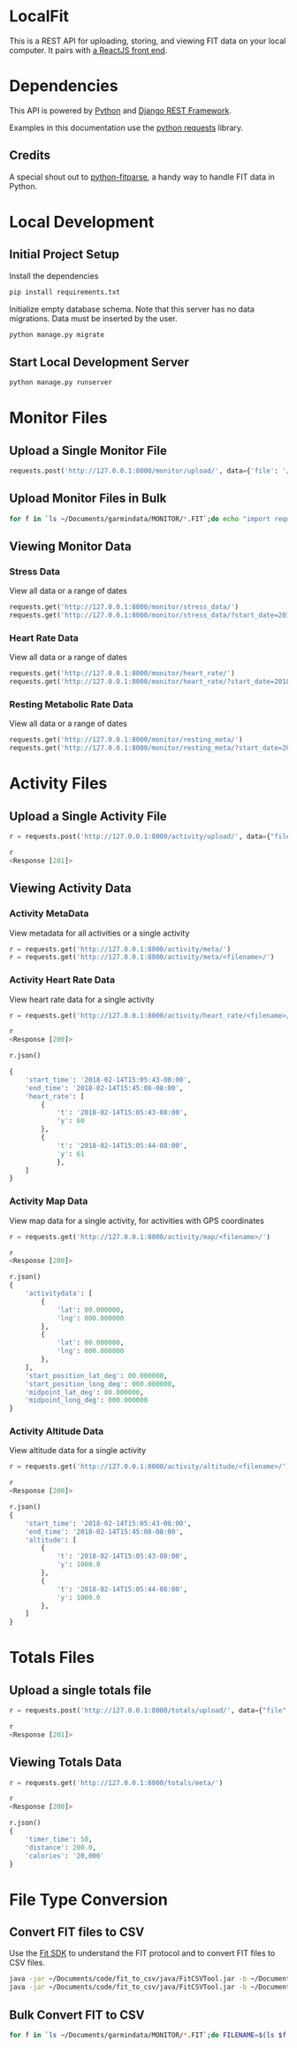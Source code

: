 
# LocalFit
This is a REST API for uploading, storing, and viewing FIT data on your local computer. It pairs with 
[a ReactJS front end](https://github.com/aleonhart/localfit_frontend).

# Dependencies
This API is powered by [Python](https://www.python.org/) and [Django REST Framework](https://www.django-rest-framework.org/).

Examples in this documentation use the [python requests](https://requests.readthedocs.io) library.

## Credits
A special shout out to [python-fitparse](https://github.com/dtcooper/python-fitparse), a handy way to handle 
FIT data in Python.

# Local Development
## Initial Project Setup
Install the dependencies
```bash
pip install requirements.txt
```

Initialize empty database schema. Note that this server has no data migrations. Data must be inserted by the user.
```bash
python manage.py migrate
```

## Start Local Development Server
```bash
python manage.py runserver
```

# Monitor Files
## Upload a Single Monitor File
```python
requests.post('http://127.0.0.1:8000/monitor/upload/', data={'file': '/Users/YOU/Documents/garmindata/MONITOR/82AK4813.FIT'})
```
## Upload Monitor Files in Bulk
```bash
for f in `ls ~/Documents/garmindata/MONITOR/*.FIT`;do echo "import requests; r = requests.post('http://127.0.0.1:8000/monitor/upload/', data={'file': '$f'});print(r.json())"|python; echo $f;done
```

## Viewing Monitor Data
### Stress Data
View all data or a range of dates
```python
requests.get('http://127.0.0.1:8000/monitor/stress_data/')
requests.get('http://127.0.0.1:8000/monitor/stress_data/?start_date=2018-02-01%2000:00:00&end_date=2018-02-02%200:00:00')
```

### Heart Rate Data
View all data or a range of dates
```python
requests.get('http://127.0.0.1:8000/monitor/heart_rate/')
requests.get('http://127.0.0.1:8000/monitor/heart_rate/?start_date=2018-02-01%2000:00:00&end_date=2018-02-02%200:00:00')
```

### Resting Metabolic Rate Data
View all data or a range of dates
```python
requests.get('http://127.0.0.1:8000/monitor/resting_meta/')
requests.get('http://127.0.0.1:8000/monitor/resting_meta/?start_date=2018-02-01%2000:00:00&end_date=2018-02-02%200:00:00')
```

# Activity Files
## Upload a Single Activity File
```python
r = requests.post('http://127.0.0.1:8000/activity/upload/', data={"file": "/Users/YOU/Documents/garmindata/ACTIVITY/9CUB1048.FIT"})

r                                                                                                                                                                
<Response [201]> 
```

## Viewing Activity Data
### Activity MetaData
View metadata for all activities or a single activity
```python
r = requests.get('http://127.0.0.1:8000/activity/meta/')
r = requests.get('http://127.0.0.1:8000/activity/meta/<filename>/')
```

### Activity Heart Rate Data
View heart rate data for a single activity
```python
r = requests.get('http://127.0.0.1:8000/activity/heart_rate/<filename>/')

r                                                                                                                                                                
<Response [200]>

r.json()                                                                                                                                                         

{
    'start_time': '2018-02-14T15:05:43-08:00',
    'end_time': '2018-02-14T15:45:08-08:00',
    'heart_rate': [
        {
            't': '2018-02-14T15:05:43-08:00', 
            'y': 60
        },
        {
            't': '2018-02-14T15:05:44-08:00', 
            'y': 61
            },
    ]
}
```

### Activity Map Data
View map data for a single activity, for activities with GPS coordinates
```python
r = requests.get('http://127.0.0.1:8000/activity/map/<filename>/')

r                                                                                                                                                                
<Response [200]>

r.json()                                                                                                                                                         
{
    'activitydata': [
        {
            'lat': 00.000000, 
            'lng': 000.000000
        },
        {
            'lat': 00.000000, 
            'lng': 000.000000
        },
    ],
    'start_position_lat_deg': 00.000000,
    'start_position_long_deg': 000.000000,
    'midpoint_lat_deg': 00.000000,
    'midpoint_long_deg': 000.000000
}
```

### Activity Altitude Data
View altitude data for a single activity
```python
r = requests.get('http://127.0.0.1:8000/activity/altitude/<filename>/')

r                                                                                                                                                                
<Response [200]>

r.json()                                                                                                                                                         
{
    'start_time': '2018-02-14T15:05:43-08:00',
    'end_time': '2018-02-14T15:45:08-08:00',
    'altitude': [
        {
            't': '2018-02-14T15:05:43-08:00', 
            'y': 1000.0
        },
        {
            't': '2018-02-14T15:05:44-08:00', 
            'y': 1000.0
        },
    ]
}
```

# Totals Files
## Upload a single totals file
```python
r = requests.post('http://127.0.0.1:8000/totals/upload/', data={"file": "/Users/YOU/Documents/garmindata/TOTALS/TOTALS.FIT"})

r                                                                                                                                                                
<Response [201]>                   
```

## Viewing Totals Data
```python
r = requests.get('http://127.0.0.1:8000/totals/meta/')

r                                                                                                                                                                
<Response [200]>

r.json()                                                                                                                                                         
{
    'timer_time': 50, 
    'distance': 200.0, 
    'calories': '20,000'
}
```

# File Type Conversion
## Convert FIT files to CSV
Use the [Fit SDK](https://www.thisisant.com/developer/ant/ant-fs-and-fit1/) to understand the FIT protocol and to 
convert FIT files to CSV files.
```bash
java -jar ~/Documents/code/fit_to_csv/java/FitCSVTool.jar -b ~/Documents/garmindata/ACTIVITY/<filename>.FIT ~/Documents/garmindata/CSV/ACTIVITY/<filename>
java -jar ~/Documents/code/fit_to_csv/java/FitCSVTool.jar -b ~/Documents/garmindata/MONITOR/<filename>.FIT ~/Documents/garmindata/CSV/MONITOR_STRESS/<filename>
```

## Bulk Convert FIT to CSV
```bash
for f in `ls ~/Documents/garmindata/MONITOR/*.FIT`;do FILENAME=$(ls $f|cut -d"/" -f7|cut -d"." -f1); java -jar ~/Documents/code/fit_to_csv/java/FitCSVTool.jar -b ~/Documents/garmindata/MONITOR/${FILENAME}.FIT ~/Documents/garmindata/CSV/MONITOR_STRESS/${FILENAME}.csv;done
```





